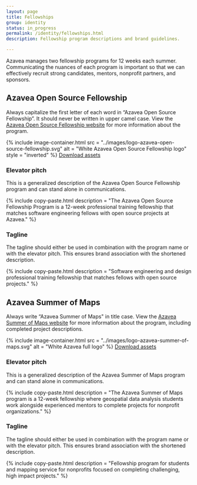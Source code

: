 ```yaml
---
layout: page
title: Fellowships
group: identity
status: in_progress
permalink: /identity/fellowships.html
description: Fellowship program descriptions and brand guidelines.

---
```

Azavea manages two fellowship programs for 12 weeks each summer. Communicating the nuances of each program is important so that we can effectively recruit strong candidates, mentors, nonprofit partners, and sponsors.

## Azavea Open Source Fellowship
Always capitalize the first letter of each word in “Azavea Open Source Fellowship”. It should never be written in upper camel case. View the [Azavea Open Source Fellowship website](https://fellowship.azavea.com/) for more information about the program.

{% include image-container.html
  src =  "../images/logo-azavea-open-source-fellowship.svg"
  alt =  "White Azavea Open Source Fellowship logo"
  style = "inverted"
%}
<a href="/downloads/fellowship.zip" class="c-btn c-btn--small" download>Download assets</a>

### Elevator pitch
This is a generalized description of the Azavea Open Source Fellowship program and can stand alone in communications.

{% include copy-paste.html
  description = "The Azavea Open Source Fellowship Program is a 12-week professional training fellowship that matches software engineering fellows with open source projects at Azavea."
%}

### Tagline
The tagline should either be used in combination with the program name or with the elevator pitch. This ensures brand association with the shortened description.

{% include copy-paste.html
  description = "Software engineering and design professional training fellowship that matches fellows with open source projects."
%}

## Azavea Summer of Maps
Always write “Azavea Summer of Maps" in title case. View the [Azavea Summer of Maps website](http://www.summerofmaps.com/) for more information about the program, including completed project descriptions.

{% include image-container.html
  src =  "../images/logo-azavea-summer-of-maps.svg"
  alt =  "White Azavea full logo"
%}
<a href="/downloads/summer-of-maps.zip" class="c-btn c-btn--small" download>Download assets</a>

### Elevator pitch
This is a generalized description of the Azavea Summer of Maps program and can stand alone in communications.

{% include copy-paste.html
  description = "The Azavea Summer of Maps program is a 12-week fellowship where geospatial data analysis students work alongside experienced mentors to complete projects for nonprofit organizations."
%}

### Tagline
The tagline should either be used in combination with the program name or with the elevator pitch. This ensures brand association with the shortened description.

{% include copy-paste.html
  description = "Fellowship program for students and mapping service for nonprofits focused on completing challenging, high impact projects."
%}
